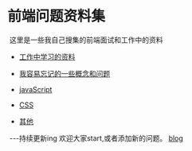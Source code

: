  #  前端问题资料集 #
  
  这里是一些我自己搜集的前端面试和工作中的资料
  
- [工作中学习的资料](//github.com/LuoShengMen/Interview-Questions/blob/master/data.md)

- [我容易忘记的一些概念和问题](//github.com/LuoShengMen/Interview-Questions/blob/master/Questions.md)
  
- [javaScript](//github.com/LuoShengMen/Interview-Questions/blob/master/Js.md)
  
- [CSS](//github.com/LuoShengMen/Interview-Questions/blob/master/Css.md)
  
- [其他](//github.com/LuoShengMen/Interview-Questions/blob/master/Other.md)
  
  
  ---持续更新ing
 欢迎大家start,或者添加新的问题。
 [blog](http://codehao.com/)
